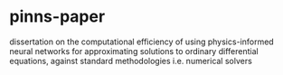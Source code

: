 # pinns-paper
dissertation on the computational efficiency of using physics-informed neural networks for approximating solutions to ordinary differential equations, against standard methodologies i.e. numerical solvers

